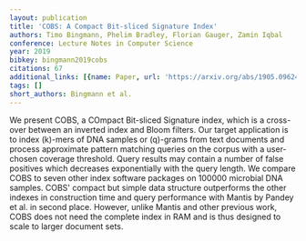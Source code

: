 ```yaml
---
layout: publication
title: 'COBS: A Compact Bit-sliced Signature Index'
authors: Timo Bingmann, Phelim Bradley, Florian Gauger, Zamin Iqbal
conference: Lecture Notes in Computer Science
year: 2019
bibkey: bingmann2019cobs
citations: 67
additional_links: [{name: Paper, url: 'https://arxiv.org/abs/1905.09624'}]
tags: []
short_authors: Bingmann et al.
---
```

We present COBS, a COmpact Bit-sliced Signature index, which is a cross-over
between an inverted index and Bloom filters. Our target application is to index
\(k\)-mers of DNA samples or \(q\)-grams from text documents and process
approximate pattern matching queries on the corpus with a user-chosen coverage
threshold. Query results may contain a number of false positives which
decreases exponentially with the query length. We compare COBS to seven other
index software packages on 100000 microbial DNA samples. COBS' compact but
simple data structure outperforms the other indexes in construction time and
query performance with Mantis by Pandey et al. in second place. However, unlike
Mantis and other previous work, COBS does not need the complete index in RAM
and is thus designed to scale to larger document sets.
